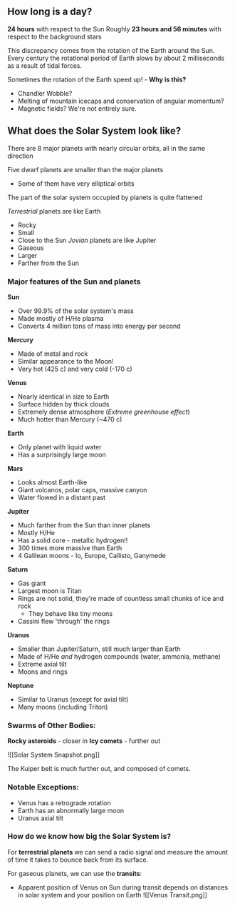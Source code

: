 
## How long is a day?

**24 hours** with respect to the Sun
Roughly **23 hours and 56 minutes** with respect to the background stars

This discrepancy comes from the rotation of the Earth around the Sun.
Every century the rotational period of Earth slows by about 2 milliseconds as a result of tidal forces.


Sometimes the rotation of the Earth speed up! - **Why is this?**
- Chandler Wobble?
- Melting of mountain icecaps and conservation of angular momentum?
- Magnetic fields?
We're not entirely sure.


## What does the Solar System look like?
There are 8 major planets with nearly circular orbits, all in the same direction

Five dwarf planets are smaller than the major planets
- Some of them have very elliptical orbits

The part of the solar system occupied by planets is quite flattened

*Terrestrial* planets are like Earth
- Rocky
- Small
- Close to the Sun
*Jovian* planets are like Jupiter
- Gaseous
- Larger
- Farther from the Sun

### Major features of the Sun and planets
**Sun**
- Over 99.9% of the solar system's mass
- Made mostly of H/He plasma
- Converts 4 million tons of mass into energy per second

**Mercury**
- Made of metal and rock
- Similar appearance to the Moon!
- Very hot (425 c) and very cold (-170 c)

**Venus**
- Nearly identical in size to Earth
- Surface hidden by thick clouds
- Extremely dense atmosphere (*Extreme greenhouse effect*)
- Much hotter than Mercury (~470 c)

**Earth**
- Only planet with liquid water
- Has a surprisingly large moon

**Mars**
- Looks almost Earth-like
- Giant volcanos, polar caps, massive canyon
- Water flowed in a distant past

**Jupiter**
- Much farther from the Sun than inner planets
- Mostly H/He
- Has a solid core - metallic hydrogen!!
- 300 times more massive than Earth
- 4 Galilean moons - Io, Europe, Callisto, Ganymede

**Saturn**
- Gas giant
- Largest moon is Titan
- Rings are not solid, they're made of countless small chunks of ice and rock
	- They behave like tiny moons
- Cassini flew 'through' the rings

**Uranus**
- Smaller than Jupiter/Saturn, still much larger than Earth
- Made of H/He *and* hydrogen compounds (water, ammonia, methane)
- Extreme axial tilt
- Moons and rings

**Neptune**
- Similar to Uranus (except for axial tilt)
- Many moons (including Triton)


### Swarms of Other Bodies:
**Rocky asteroids** - closer in
**Icy comets** - further out

![[Solar System Snapshot.png]]

The Kuiper belt is much further out, and composed of comets.

### Notable Exceptions:
- Venus has a retrograde rotation
- Earth has an abnormally large moon
- Uranus axial tilt


### How do we know how big the Solar System is?

For **terrestrial planets** we can send a radio signal and measure the amount of time it takes to bounce back from its surface.

For gaseous planets, we can use the **transits**:
- Apparent position of Venus on Sun during transit depends on distances in solar system and your position on Earth
![[Venus Transit.png]]

